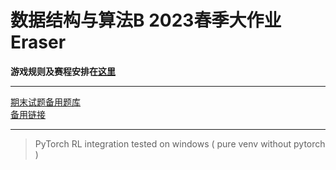 # 数据结构与算法B 2023春季大作业 Eraser

**游戏规则及赛程安排在[这里](https://github.com/XueFengBoyanLiu/pkudsa.eraser/blob/main/Documentation/eraser1.md)**

---

[期末试题备用题库](https://www.youtube.com/watch?v=dQw4w9WgXcQ)\
[备用链接](https://www.bilibili.com/video/BV1uT4y1P7CX/?spm_id_from=333.337.search-card.all.click&vd_source=ece9f8be48529369c064ce2d9003d536)

---

> PyTorch RL integration tested on windows ( pure venv without pytorch )
